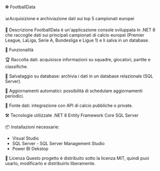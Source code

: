 ⚽ FootballData

📊Acquisizione e archiviazione dati sui top 5 campionati europei

📌 Descrizione
FootballData è un'applicazione console sviluppata in .NET 8 che raccoglie dati sui principali campionati di calcio europei (Premier League, LaLiga, Serie A, Bundesliga e Ligue 1) e li salva in un database.

🚀 Funzionalità

🏆 Raccolta dati: acquisisce informazioni su squadre, giocatori, partite e classifiche.

💾 Salvataggio su database: archivia i dati in un database relazionale (SQL Server).

🔄 Aggiornamenti automatici: possibilità di schedulare aggiornamenti periodici.

📡 Fonte dati: integrazione con API di calcio pubbliche o private.


🛠️ Tecnologie utilizzate
.NET 8
Entity Framework Core
SQL Server

📦 Installazioni necessarie:
- Visual Studio
- SQL Server - SQL Server Management Studio
- Power BI Dekstop

📜 Licenza
Questo progetto è distribuito sotto la licenza MIT, quindi puoi usarlo, modificarlo e distribuirlo liberamente.
